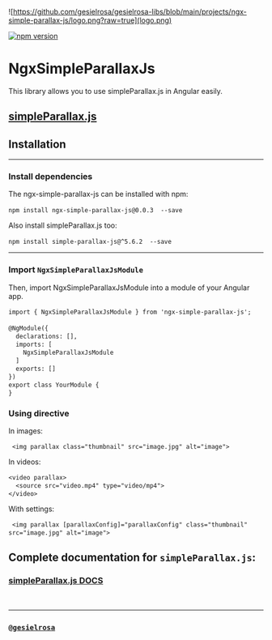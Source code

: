 ![https://github.com/gesielrosa/gesielrosa-libs/blob/main/projects/ngx-simple-parallax-js/logo.png?raw=true](logo.png)

[![npm version](https://badge.fury.io/js/ngx-simple-parallax-js.svg)](https://www.npmjs.com/package/ngx-simple-parallax-js)

# NgxSimpleParallaxJs

This library allows you to use simpleParallax.js in Angular easily.

## [simpleParallax.js](https://github.com/geosigno/simpleParallax.js)

## Installation

<hr>

### Install dependencies

The ngx-simple-parallax-js can be installed with npm:

`npm install ngx-simple-parallax-js@0.0.3  --save`

Also install simpleParallax.js too:

`npm install simple-parallax-js@^5.6.2  --save`

<hr>

### Import `NgxSimpleParallaxJsModule`

Then, import NgxSimpleParallaxJsModule into a module of your Angular app.

```
import { NgxSimpleParallaxJsModule } from 'ngx-simple-parallax-js';

@NgModule({
  declarations: [],
  imports: [
    NgxSimpleParallaxJsModule
  ]
  exports: []
})
export class YourModule {
}
```

### Using directive

In images:

```
 <img parallax class="thumbnail" src="image.jpg" alt="image">
```

In videos:

```
<video parallax>
  <source src="video.mp4" type="video/mp4">
</video>
```

With settings:

```
 <img parallax [parallaxConfig]="parallaxConfig" class="thumbnail" src="image.jpg" alt="image">
```

## Complete documentation for `simpleParallax.js`:

### [simpleParallax.js DOCS](https://github.com/geosigno/simpleParallax.js#readme)

<br><hr>

### [`@gesielrosa`](https://github.com/gesielrosa)
